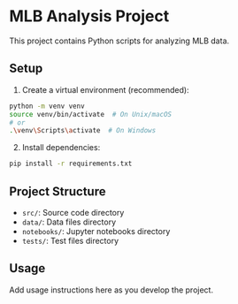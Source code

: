 # MLB Analysis Project

This project contains Python scripts for analyzing MLB data.

## Setup

1. Create a virtual environment (recommended):
```bash
python -m venv venv
source venv/bin/activate  # On Unix/macOS
# or
.\venv\Scripts\activate  # On Windows
```

2. Install dependencies:
```bash
pip install -r requirements.txt
```

## Project Structure

- `src/`: Source code directory
- `data/`: Data files directory
- `notebooks/`: Jupyter notebooks directory
- `tests/`: Test files directory

## Usage

Add usage instructions here as you develop the project. 